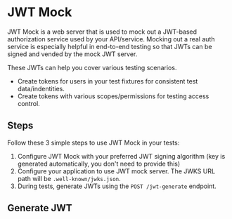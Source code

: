 # JWT Mock 

JWT Mock is a web server that is used to mock out a JWT-based authorization service used by your API/service. 
Mocking out a real auth service is especially helpful in end-to-end testing so that JWTs can be signed and vended by the mock JWT server. 

These JWTs can help you cover various testing scenarios. 
* Create tokens for users in your test fixtures for consistent test data/indentities.
* Create tokens with various scopes/permissions for testing access control.

## Steps
Follow these 3 simple steps to use JWT Mock in your tests:

1) Configure JWT Mock with your preferred JWT signing algorithm (key is generated automatically, you don't need to provide this) 
2) Configure your application to use JWT mock server. The JWKS URL path will be `.well-known/jwks.json`.
3) During tests, generate JWTs using the `POST /jwt-generate` endpoint. 


## Generate JWT

